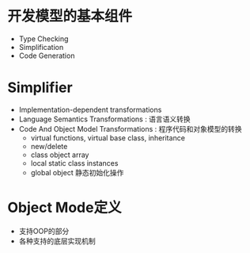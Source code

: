 # 开发模型的基本组件
- Type Checking
- Simplification
- Code Generation

# Simplifier
- Implementation-dependent transformations
- Language Semantics Transformations : 语言语义转换
- Code And Object Model Transformations : 程序代码和对象模型的转换
  - virtual functions, virtual base class, inheritance
  - new/delete
  - class object array
  - local static class instances
  - global object 静态初始化操作

# Object Mode定义
- 支持OOP的部分
- 各种支持的底层实现机制

